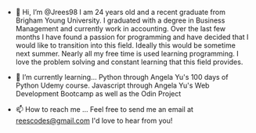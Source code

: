 - 👋 Hi, I’m @Jrees98
  I am 24 years old and a recent graduate from Brigham Young University. I graduated with a degree in Business Management and currently work in accounting.
  Over the last few months I have found a passion for programming and have decided that I would like to transition into this field. Ideally this would be
  sometime next summer. Nearly all my free time is used learning programming. I love the problem solving and constant learning that this field provides.
  
- 🌱 I’m currently learning...
  Python through Angela Yu's 100 days of Python Udemy course.
  Javascript through Angela Yu's Web Development Bootcamp as well as the Odin Project

- 📫 How to reach me ...
  Feel free to send me an email at reescodes@gmail.com
  I'd love to hear from you!

<!---
Jrees98/Jrees98 is a ✨ special ✨ repository because its `README.md` (this file) appears on your GitHub profile.
You can click the Preview link to take a look at your changes.
--->
